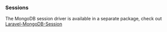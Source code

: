 ### Sessions

The MongoDB session driver is available in a separate package,
check out [Laravel-MongoDB-Session](https://github.com/jenssegers/Laravel-MongoDB-Session)
